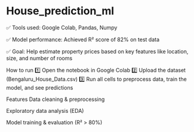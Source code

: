 # House_prediction_ml
✅ Tools used: Google Colab, Pandas, Numpy

✅ Model performance: Achieved R² score of 82% on test data

✅ Goal: Help estimate property prices based on key features like location, size, and number of rooms

How to run
1️⃣ Open the notebook in Google Colab
2️⃣ Upload the dataset (Bengaluru_House_Data.csv)
3️⃣ Run all cells to preprocess data, train the model, and see predictions

Features
Data cleaning & preprocessing

Exploratory data analysis (EDA)

Model training & evaluation (R² > 80%)
